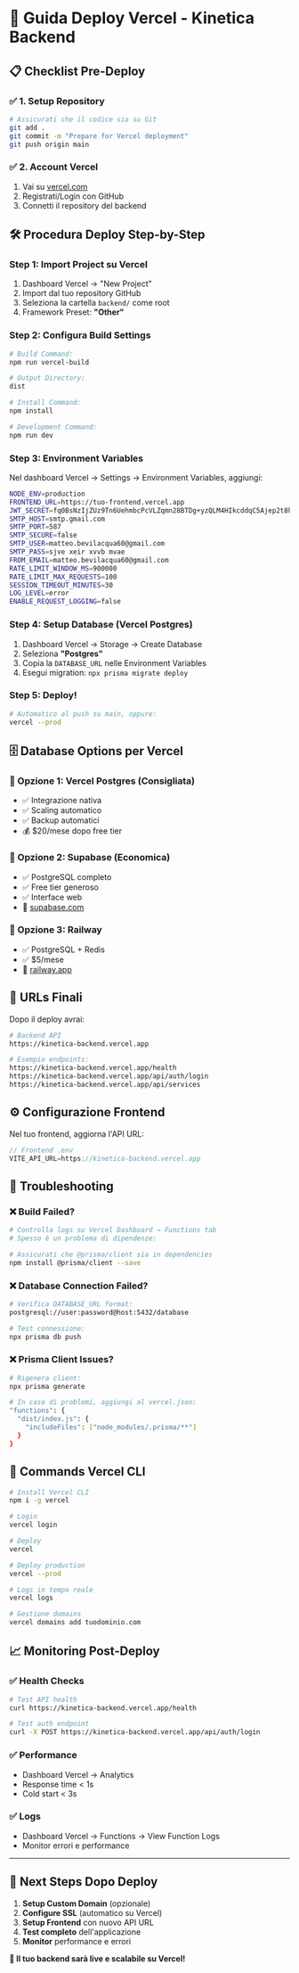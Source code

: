# 🚀 Guida Deploy Vercel - Kinetica Backend

## 📋 Checklist Pre-Deploy

### ✅ **1. Setup Repository**
```bash
# Assicurati che il codice sia su Git
git add .
git commit -m "Prepare for Vercel deployment"
git push origin main
```

### ✅ **2. Account Vercel**
1. Vai su [vercel.com](https://vercel.com)
2. Registrati/Login con GitHub
3. Connetti il repository del backend

## 🛠️ **Procedura Deploy Step-by-Step**

### **Step 1: Import Project su Vercel**
1. Dashboard Vercel → "New Project"
2. Import dal tuo repository GitHub
3. Seleziona la cartella `backend/` come root
4. Framework Preset: **"Other"**

### **Step 2: Configura Build Settings**
```bash
# Build Command:
npm run vercel-build

# Output Directory:
dist

# Install Command:
npm install

# Development Command:
npm run dev
```

### **Step 3: Environment Variables**
Nel dashboard Vercel → Settings → Environment Variables, aggiungi:

```bash
NODE_ENV=production
FRONTEND_URL=https://tuo-frontend.vercel.app
JWT_SECRET=fq0BsNzIjZUz9Tn6UehmbcPcVLZqmn28BTDg+yzQLM4HIkcddqC5Ajep2t8h5SzakD4dnXjZ/Tu/SBivC9oNWA==
SMTP_HOST=smtp.gmail.com
SMTP_PORT=587
SMTP_SECURE=false
SMTP_USER=matteo.bevilacqua60@gmail.com
SMTP_PASS=sjve xeir xvvb mvae
FROM_EMAIL=matteo.bevilacqua60@gmail.com
RATE_LIMIT_WINDOW_MS=900000
RATE_LIMIT_MAX_REQUESTS=100
SESSION_TIMEOUT_MINUTES=30
LOG_LEVEL=error
ENABLE_REQUEST_LOGGING=false
```

### **Step 4: Setup Database (Vercel Postgres)**
1. Dashboard Vercel → Storage → Create Database
2. Seleziona **"Postgres"**
3. Copia la `DATABASE_URL` nelle Environment Variables
4. Esegui migration: `npx prisma migrate deploy`

### **Step 5: Deploy!**
```bash
# Automatico al push su main, oppure:
vercel --prod
```

## 🗄️ **Database Options per Vercel**

### **🥇 Opzione 1: Vercel Postgres (Consigliata)**
- ✅ Integrazione nativa
- ✅ Scaling automatico
- ✅ Backup automatici
- 💰 $20/mese dopo free tier

### **🥈 Opzione 2: Supabase (Economica)**
- ✅ PostgreSQL completo
- ✅ Free tier generoso
- ✅ Interface web
- 🔗 [supabase.com](https://supabase.com)

### **🥉 Opzione 3: Railway**
- ✅ PostgreSQL + Redis
- ✅ $5/mese
- 🔗 [railway.app](https://railway.app)

## 📡 **URLs Finali**

Dopo il deploy avrai:
```bash
# Backend API
https://kinetica-backend.vercel.app

# Esempio endpoints:
https://kinetica-backend.vercel.app/health
https://kinetica-backend.vercel.app/api/auth/login
https://kinetica-backend.vercel.app/api/services
```

## ⚙️ **Configurazione Frontend**

Nel tuo frontend, aggiorna l'API URL:
```typescript
// Frontend .env
VITE_API_URL=https://kinetica-backend.vercel.app
```

## 🔧 **Troubleshooting**

### ❌ **Build Failed?**
```bash
# Controlla logs su Vercel Dashboard → Functions tab
# Spesso è un problema di dipendenze:

# Assicurati che @prisma/client sia in dependencies
npm install @prisma/client --save
```

### ❌ **Database Connection Failed?**
```bash
# Verifica DATABASE_URL format:
postgresql://user:password@host:5432/database

# Test connessione:
npx prisma db push
```

### ❌ **Prisma Client Issues?**
```bash
# Rigenera client:
npx prisma generate

# In caso di problemi, aggiungi al vercel.json:
"functions": {
  "dist/index.js": {
    "includeFiles": ["node_modules/.prisma/**"]
  }
}
```

## 🚀 **Commands Vercel CLI**

```bash
# Install Vercel CLI
npm i -g vercel

# Login
vercel login

# Deploy
vercel

# Deploy production
vercel --prod

# Logs in tempo reale
vercel logs

# Gestione domains
vercel domains add tuodominio.com
```

## 📈 **Monitoring Post-Deploy**

### ✅ **Health Checks**
```bash
# Test API health
curl https://kinetica-backend.vercel.app/health

# Test auth endpoint
curl -X POST https://kinetica-backend.vercel.app/api/auth/login
```

### ✅ **Performance**
- Dashboard Vercel → Analytics
- Response time < 1s
- Cold start < 3s

### ✅ **Logs**
- Dashboard Vercel → Functions → View Function Logs
- Monitor errori e performance

---

## 🎯 **Next Steps Dopo Deploy**

1. **Setup Custom Domain** (opzionale)
2. **Configure SSL** (automatico su Vercel)
3. **Setup Frontend** con nuovo API URL
4. **Test completo** dell'applicazione
5. **Monitor** performance e errori

**🎉 Il tuo backend sarà live e scalabile su Vercel!**
